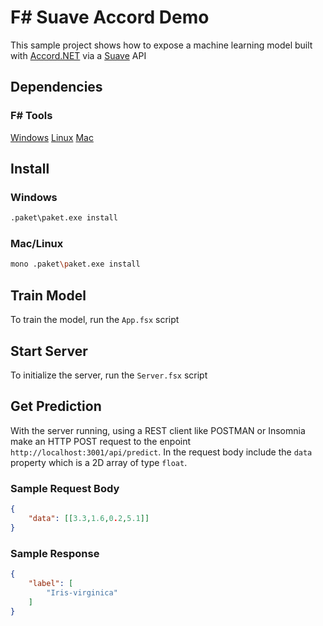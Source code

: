 # F# Suave Accord Demo

This sample project shows how to expose a machine learning model built with [Accord.NET](http://accord-framework.net/) via a [Suave](https://suave.io/) API

## Dependencies

### F# Tools
[Windows](https://fsharp.org/use/windows/)
[Linux](https://fsharp.org/use/linux/)
[Mac](https://fsharp.org/use/mac/)

## Install

### Windows

```bash
.paket\paket.exe install
```

### Mac/Linux

```bash
mono .paket\paket.exe install
```

## Train Model

To train the model, run the `App.fsx` script

## Start Server

To initialize the server, run the `Server.fsx` script

## Get Prediction

With the server running, using a REST client like POSTMAN or Insomnia make an HTTP POST request to the enpoint `http://localhost:3001/api/predict`. In the request body include the `data` property which is a 2D array of type `float`.

### Sample Request Body
```json
{
	"data": [[3.3,1.6,0.2,5.1]] 
}
```

### Sample Response

```json
{
    "label": [
        "Iris-virginica"
    ]
}
```